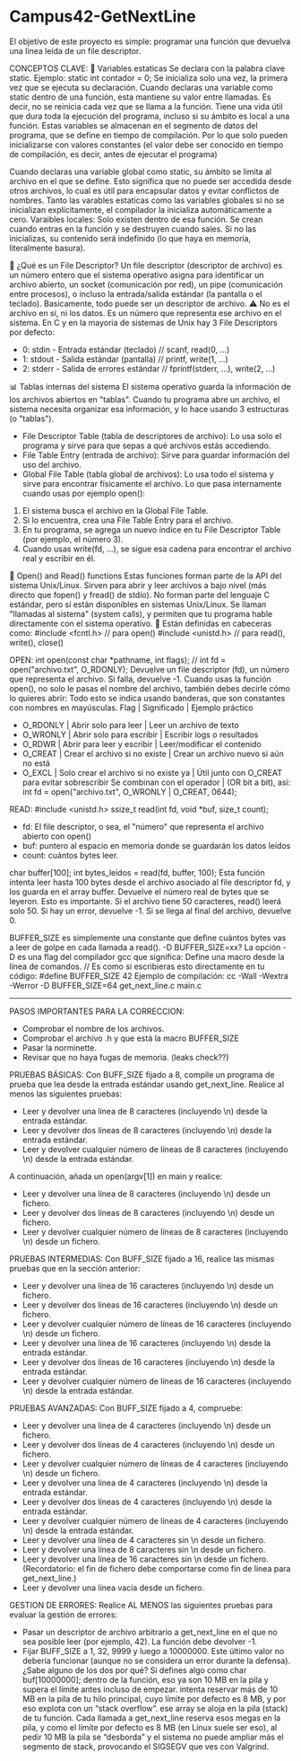 # Campus42-GetNextLine
El objetivo de este proyecto es simple: programar una función que devuelva una línea leída de un file descriptor.

CONCEPTOS CLAVE:
🔹 Variables estaticas
Se declara con la palabra clave static. Ejemplo: static int contador = 0;
Se inicializa solo una vez, la primera vez que se ejecuta su declaración.
Cuando declaras una variable como static dentro de una función, esta mantiene su valor entre llamadas. Es decir, no se reinicia cada vez que se llama a la función.
Tiene una vida útil que dura toda la ejecución del programa, incluso si su ámbito es local a una función.
Estas variables se almacenan en el segmento de datos del programa, que se define en tiempo de compilación. Por lo que solo pueden inicializarse con valores constantes (el valor debe ser conocido en tiempo de compilación, es decir, antes de ejecutar el programa)

Cuando declaras una variable global como static, su ámbito se limita al archivo en el que se define. Esto significa que no puede ser accedida desde otros archivos, lo cual es útil para encapsular datos y evitar conflictos de nombres.
Tanto las varables estaticas como las variables globales si no se inicializan explícitamente, el compilador la inicializa automáticamente a cero.
Varaibles locales: Solo existen dentro de esa función. Se crean cuando entras en la función y se destruyen cuando sales. Si no las inicializas, su contenido será indefinido (lo que haya en memoria, literalmente basura).

🔹 ¿Qué es un File Descriptor?
Un file descriptor (descriptor de archivo) es un número entero que el sistema operativo asigna para identificar un archivo abierto, un socket (comunicación por red), un pipe (comunicación entre procesos), o incluso la entrada/salida estándar (la pantalla o el teclado). Basicamente, todo puede ser un descriptor de archivo.
⚠️ No es el archivo en sí, ni los datos. Es un número que representa ese archivo en el sistema.
En C y en la mayoria de sistemas de Unix hay 3 File Descriptors por defecto:
- 0: stdin - Entrada estándar (teclado) // scanf, read(0, ...)
- 1: stdout - Salida estándar (pantalla) // printf, write(1, ...)
- 2: stderr - Salida de errores estándar // fprintf(stderr, ...), write(2, ...)

📊 Tablas internas del sistema
El sistema operativo guarda la información de los archivos abiertos en "tablas". Cuando tu programa abre un archivo, el sistema necesita organizar esa información, y lo hace usando 3 estructuras (o "tablas").
- File Descriptor Table (tabla de descriptores de archivo): Lo usa solo el programa y sirve para que sepas a qué archivos estás accediendo.
- File Table Entry (entrada de archivo): Sirve para guardar información del uso del archivo.
- Global File Table (tabla global de archivos): Lo usa todo el sistema	y sirve para encontrar físicamente el archivo.
Lo que pasa internamente cuando usas por ejemplo open():
1. El sistema busca el archivo en la Global File Table.
2. Si lo encuentra, crea una File Table Entry para el archivo.
3. En tu programa, se agrega un nuevo índice en tu File Descriptor Table (por ejemplo, el número 3).
4. Cuando usas write(fd, ...), se sigue esa cadena para encontrar el archivo real y escribir en él.

🔹 Open() and Read() functions
Estas funciones forman parte de la API del sistema Unix/Linux. Sirven para abrir y leer archivos a bajo nivel (más directo que fopen() y fread() de stdio).
No forman parte del lenguaje C estándar, pero sí están disponibles en sistemas Unix/Linux.
Se llaman "llamadas al sistema" (system calls), y permiten que tu programa hable directamente con el sistema operativo.
🔧 Están definidas en cabeceras como:
#include <fcntl.h>    // para open()
#include <unistd.h>   // para read(), write(), close()

OPEN: 
int open(const char *pathname, int flags); // int fd = open("archivo.txt", O_RDONLY);
Devuelve un file descriptor (fd), un número que representa el archivo. Si falla, devuelve -1.
Cuando usas la función open(), no solo le pasas el nombre del archivo, también debes decirle cómo lo quieres abrir:
Todo esto se indica usando banderas, que son constantes con nombres en mayúsculas.
Flag | Significado | Ejemplo práctico
- O_RDONLY | Abrir solo para leer | Leer un archivo de texto
- O_WRONLY | Abrir solo para escribir | Escribir logs o resultados
- O_RDWR | Abrir para leer y escribir | Leer/modificar el contenido
- O_CREAT | Crear el archivo si no existe | Crear un archivo nuevo si aún no está
- O_EXCL | Solo crear el archivo si no existe ya | Útil junto con O_CREAT para evitar sobrescribir
Se combinan con el operador | (OR bit a bit), así: int fd = open("archivo.txt", O_WRONLY | O_CREAT, 0644);

READ: 
#include <unistd.h>
ssize_t read(int fd, void *buf, size_t count);
- fd: El file descriptor, o sea, el "número" que representa el archivo abierto con open()
- buf: puntero al espacio en memoria donde se guardarán los datos leídos
- count: cuántos bytes leer.

char buffer[100];
int bytes_leidos = read(fd, buffer, 100);
Esta función intenta leer hasta 100 bytes desde el archivo asociado al file descriptor fd, y los guarda en el array buffer.
Devuelve el número real de bytes que se leyeron. Esto es importante.
Si el archivo tiene 50 caracteres, read() leerá solo 50.
Si hay un error, devuelve -1.
Si se llega al final del archivo, devuelve 0.

BUFFER_SIZE es simplemente una constante que define cuántos bytes vas a leer de golpe en cada llamada a read(). -D BUFFER_SIZE=xx?
La opción -D es una flag del compilador gcc que significa: Define una macro desde la línea de comandos. // Es como si escribieras esto directamente en tu código: #define BUFFER_SIZE 42
Ejemplo de compilación: cc -Wall -Wextra -Werror -D BUFFER_SIZE=64 get_next_line.c main.c

___________

PASOS IMPORTANTES PARA LA CORRECCION:

- Comprobar el nombre de los archivos.
- Comprobar el archivo .h y que está la macro BUFFER_SIZE
- Pasar la norminette.
- Revisar que no haya fugas de memoria. (leaks check??)

PRUEBAS BÁSICAS:
Con BUFF_SIZE fijado a 8, compile un programa de prueba que lea desde la entrada estándar usando get_next_line. Realice al menos las siguientes pruebas:
- Leer y devolver una línea de 8 caracteres (incluyendo \n) desde la entrada estándar.
- Leer y devolver dos líneas de 8 caracteres (incluyendo \n) desde la entrada estándar.
- Leer y devolver cualquier número de líneas de 8 caracteres (incluyendo \n) desde la entrada estándar.

A continuación, añada un open(argv[1]) en main y realice:
- Leer y devolver una línea de 8 caracteres (incluyendo \n) desde un fichero.
- Leer y devolver dos líneas de 8 caracteres (incluyendo \n) desde un fichero.
- Leer y devolver cualquier número de líneas de 8 caracteres (incluyendo \n) desde un fichero.

PRUEBAS INTERMEDIAS:
Con BUFF_SIZE fijado a 16, realice las mismas pruebas que en la sección anterior:
- Leer y devolver una línea de 16 caracteres (incluyendo \n) desde un fichero.
- Leer y devolver dos líneas de 16 caracteres (incluyendo \n) desde un fichero.
- Leer y devolver cualquier número de líneas de 16 caracteres (incluyendo \n) desde un fichero.
- Leer y devolver una línea de 16 caracteres (incluyendo \n) desde la entrada estándar.
- Leer y devolver dos líneas de 16 caracteres (incluyendo \n) desde la entrada estándar.
- Leer y devolver cualquier número de líneas de 16 caracteres (incluyendo \n) desde la entrada estándar.

PRUEBAS AVANZADAS:
Con BUFF_SIZE fijado a 4, compruebe:
- Leer y devolver una línea de 4 caracteres (incluyendo \n) desde un fichero.
- Leer y devolver dos líneas de 4 caracteres (incluyendo \n) desde un fichero.
- Leer y devolver cualquier número de líneas de 4 caracteres (incluyendo \n) desde un fichero.
- Leer y devolver una línea de 4 caracteres (incluyendo \n) desde la entrada estándar.
- Leer y devolver dos líneas de 4 caracteres (incluyendo \n) desde la entrada estándar.
- Leer y devolver cualquier número de líneas de 4 caracteres (incluyendo \n) desde la entrada estándar.
- Leer y devolver una línea de 4 caracteres sin \n desde un fichero.
- Leer y devolver una línea de 8 caracteres sin \n desde un fichero.
- Leer y devolver una línea de 16 caracteres sin \n desde un fichero. (Recordatorio: el fin de fichero debe comportarse como fin de línea para get_next_line.)
- Leer y devolver una línea vacía desde un fichero.

GESTION DE ERRORES:
Realice AL MENOS las siguientes pruebas para evaluar la gestión de errores:
- Pasar un descriptor de archivo arbitrario a get_next_line en el que no sea posible leer (por ejemplo, 42). La función debe devolver -1.
- Fijar BUFF_SIZE a 1, 32, 9999 y luego a 10000000. Este último valor no debería funcionar (aunque no se considera un error durante la defensa). ¿Sabe alguno de los dos por qué? Si defines algo como char buf[10000000]; dentro de la función, eso ya son 10 MB en la pila y supera el límite antes incluso de empezar. intenta reservar más de 10 MB en la pila de tu hilo principal, cuyo límite por defecto es 8 MB, y por eso explota con un “stack overflow”. ese array se aloja en la pila (stack) de tu función. Cada llamada a get_next_line reserva esos megas en la pila, y como el límite por defecto es 8 MB (en Linux suele ser eso), al pedir 10 MB la pila se “desborda” y el sistema no puede ampliar más el segmento de stack, provocando el SIGSEGV que ves con Valgrind.
  






